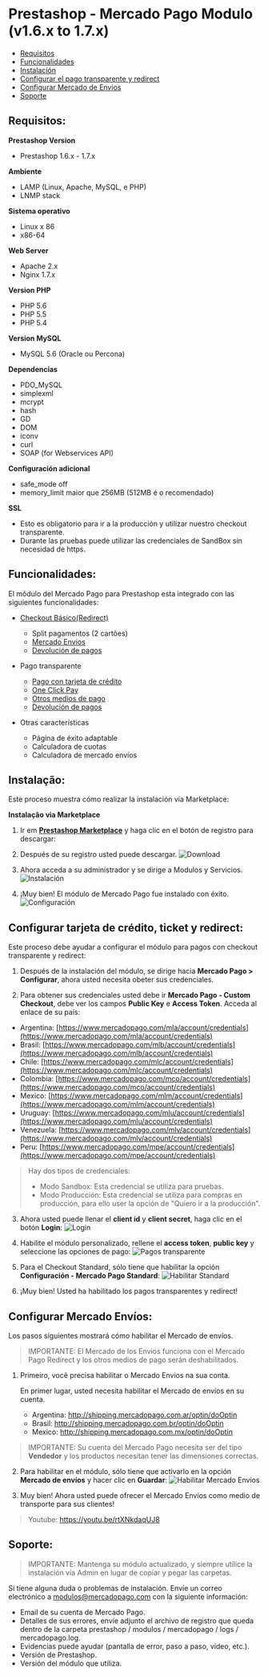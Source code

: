 # Prestashop - Mercado Pago Modulo (v1.6.x to 1.7.x)

* [Requisitos](#Requirements)
* [Funcionalidades](#Features)
* [Instalación](#Installation)
* [Configurar el pago transparente y redirect](#Configure-Credit-Card-and-Ticket-Standard)
* [Configurar Mercado de Envios](#Configure-Mercado-Envios)
* [Soporte](#Support)

<a name="Requirements"></a>
## Requisitos: ##

**Prestashop Version**
* Prestashop 1.6.x - 1.7.x

**Ambiente**
* LAMP (Linux, Apache, MySQL, e PHP)
* LNMP stack

**Sistema operativo**
* Linux x 86
* x86-64

**Web Server**
* Apache 2.x
* Nginx 1.7.x

**Version PHP**
* PHP 5.6
* PHP 5.5
* PHP 5.4

**Version MySQL**
* MySQL 5.6 (Oracle ou Percona)

**Dependencias**
* PDO_MySQL
* simplexml
* mcrypt
* hash
* GD
* DOM
* iconv
* curl
* SOAP (for Webservices API)

**Configuración adicional**
* safe_mode off
* memory_limit maior que 256MB (512MB é o recomendado)

**SSL**
* Esto es obligatorio para ir a la producción y utilizar nuestro checkout transparente.
* Durante las pruebas puede utilizar las credenciales de SandBox sin necesidad de https.


<a name="Features"></a>
## Funcionalidades: ##

El módulo del Mercado Pago para Prestashop esta integrado con las siguientes funcionalidades:

* [Checkout Básico(Redirect)](https://www.mercadopago.com.br/developers/en/solutions/payments/basic-checkout/receive-payments/)
    * Split pagamentos (2 cartões)
    * [Mercado Envios](https://www.mercadopago.com.br/developers/en/solutions/payments/basic-checkout/receive-payments/)
    * [Devolución de pagos](https://www.mercadopago.com.br/developers/en/solutions/payments/basic-checkout/refund-cancel#refund)

* Pago transparente
    * [Pago con tarjeta de crédito](https://www.mercadopago.com.br/developers/en/solutions/payments/basic-checkout/receive-payments/)
    * [One Click Pay](https://www.mercadopago.com.br/developers/en/solutions/payments/custom-checkout/one-click-charges/javascript/)
    * [Otros medios de pago](https://www.mercadopago.com.br/developers/en/solutions/payments/custom-checkout/charge-with-other-methods/)
    * [Devolución de pagos](https://www.mercadopago.com.br/developers/en/solutions/payments/custom-checkout/refund-cancel#refund)

* Otras características
    * Página de éxito adaptable
    * Calculadora de cuotas
    * Calculadora de mercado envíos

<a name="Installation"></a>
## Instalação: ##

Este proceso muestra cómo realizar la instalación vía Marketplace:

**Instalação via Marketplace**

1. Ir em **[Prestashop Marketplace](https://addons.prestashop.com/en/payment-card-wallet/23962-mercado-pago.html/)** y haga clic en el botón de registro para descargar:
2. Después de su registro usted puede descargar.
![Download](../../images/plugins/modules/prestashop/download.gif)

3. Ahora acceda a su administrador y se dirige a Modulos y Servicios.
![Instalación](../../images/plugins/modules/prestashop/installation.gif)

4. ¡Muy bien! El módulo de Mercado Pago fue instalado con éxito.
![Configuración](../../images/plugins/modules/prestashop/installation_success.png)

<a name="Configure-Credit-Card-and-Ticket-Standard"></a>
## Configurar tarjeta de crédito, ticket y redirect: ##

Este proceso debe ayudar a configurar el módulo para pagos con checkout transparente y redirect:

1. Después de la instalación del módulo, se dirige hacia  **Mercado Pago > Configurar**, ahora usted necesita obeter sus credenciales.

2. Para obtener sus credenciales usted debe ir **Mercado Pago - Custom Checkout**, debe ver los campos **Public Key** e **Access Token**. Acceda al enlace de su país:

* Argentina: [https://www.mercadopago.com/mla/account/credentials](https://www.mercadopago.com/mla/account/credentials)
* Brasil: [https://www.mercadopago.com/mlb/account/credentials](https://www.mercadopago.com/mlb/account/credentials)
* Chile: [https://www.mercadopago.com/mlc/account/credentials](https://www.mercadopago.com/mlc/account/credentials)
* Colombia: [https://www.mercadopago.com/mco/account/credentials](https://www.mercadopago.com/mco/account/credentials)
* Mexico: [https://www.mercadopago.com/mlm/account/credentials](https://www.mercadopago.com/mlm/account/credentials)
* Uruguay: [https://www.mercadopago.com/mlu/account/credentials](https://www.mercadopago.com/mlu/account/credentials)
* Venezuela: [https://www.mercadopago.com/mlv/account/credentials](https://www.mercadopago.com/mlv/account/credentials)
* Peru: [https://www.mercadopago.com/mpe/account/credentials](https://www.mercadopago.com/mpe/account/credentials)

> Hay dos tipos de credenciales:
> * Modo Sandbox: Esta credencial se utiliza para pruebas.
> * Modo Producción: Esta credencial se utiliza para compras en producción, para ello user la opción de "Quiero ir a la producción".

3. Ahora usted puede llenar el **client id** y **client secret**, haga clic en el botón **Login**:
![Login](../../images/plugins/modules/prestashop/credentials_1.gif)

4. Habilite el módulo personalizado, rellene el **access token**, **public key** y seleccione las opciones de pago:
![Pagos transparente](../../images/plugins/modules/prestashop/credentials_2.gif)

5. Para el Checkout Standard, sólo tiene que habilitar la opción **Configuración - Mercado Pago Standard**:
![Habilitar Standard](../../images/plugins/modules/prestashop/standard.gif)

6. ¡Muy bien! Usted ha habilitado los pagos transparentes y redirect!

<a name="Configure-Mercado-Envios"></a>
## Configurar Mercado Envíos: ##

Los pasos siguientes mostrará cómo habilitar el Mercado de envíos.
> IMPORTANTE: El Mercado de los Envios funciona con el Mercado Pago Redirect y los otros medios de pago serán deshabilitados.

1. Primeiro, você precisa habilitar o Mercado Envios na sua conta.

	En primer lugar, usted necesita habilitar el Mercado de envíos en su cuenta.

	* Argentina: http://shipping.mercadopago.com.ar/optin/doOptin
	* Brasil: http://shipping.mercadopago.com.br/optin/doOptin
	* Mexico: http://shipping.mercadopago.com.mx/optin/doOptin

> IMPORTANTE: Su cuenta del Mercado Pago necesita ser del tipo **Vendedor** y los productos necesitan tener las dimensiones correctas.

2. Para habilitar en el módulo, sólo tiene que activarlo en la opción **Mercado de envíos** y hacer clic en **Guardar**:
![Habilitar Mercado Envios](../../images/plugins/modules/prestashop/mercadoenvios_settings.gif)

3. Muy bien! Ahora usted puede ofrecer el Mercado Envíos como medio de transporte para sus clientes!

> 	Youtube:
https://youtu.be/rtXNkdaqUJ8

<a name="Support"></a>
## Soporte: ##

> IMPORTANTE: Mantenga su módulo actualizado, y siempre utilice la instalación vía Admin en lugar de copiar y pegar las carpetas.

Si tiene alguna duda o problemas de instalación. Envíe un correo electrónico a modulos@mercadopago.com con la siguiente información:

* Email de su cuenta de Mercado Pago.
* Detalles de sus errores, envíe adjunto el archivo de registro que queda dentro de la carpeta prestashop / modulos / mercadopago / logs / mercadopago.log.
* Evidencias puede ayudar (pantalla de error, paso a paso, vídeo, etc.).
* Versión de Prestashop.
* Versión del módulo que utiliza.

